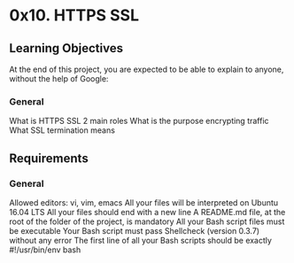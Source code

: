 # 0x10. HTTPS SSL

## Learning Objectives
At the end of this project, you are expected to be able to explain to anyone, without the help of Google:

### General
What is HTTPS SSL 2 main roles
What is the purpose encrypting traffic
What SSL termination means
## Requirements
### General
Allowed editors: vi, vim, emacs
All your files will be interpreted on Ubuntu 16.04 LTS
All your files should end with a new line
A README.md file, at the root of the folder of the project, is mandatory
All your Bash script files must be executable
Your Bash script must pass Shellcheck (version 0.3.7) without any error
The first line of all your Bash scripts should be exactly #!/usr/bin/env bash
